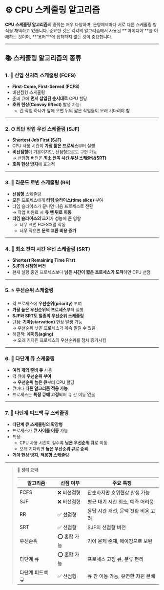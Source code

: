 # ⚙️ CPU 스케줄링 알고리즘

**CPU 스케줄링 알고리즘**의 종류는 매우 다양하며, 운영체제마다 서로 다른 스케줄링 방식을 채택하고 있습니다. 중요한 것은 각각의 알고리즘에서 사용된 **'아이디어'**를 이해하는 것이며, **'용어'**에 집착하지 않는 것이 중요합니다.

---

## 📚 스케줄링 알고리즘의 종류

### 1. 🧱 선입 선처리 스케줄링 (FCFS)
- **First-Come, First-Served (FCFS)**
- 비선점형 스케줄링
- 준비 큐에 **먼저 삽입된 순서대로** CPU 할당
- **호위 현상(Convoy Effect)** 발생 가능:
  - 긴 작업 하나가 앞에 오면 뒤의 짧은 작업들이 오래 기다려야 함

---

### 2. ⏱ 최단 작업 우선 스케줄링 (SJF)
- **Shortest Job First (SJF)**
- CPU 사용 시간이 **가장 짧은 프로세스**부터 실행
- **비선점형**이 기본이지만, 선점형으로도 구현 가능  
  → 선점형 버전은 **최소 잔여 시간 우선 스케줄링(SRT)**  
- **호위 현상 방지**에 효과적

---

### 3. 🔄 라운드 로빈 스케줄링 (RR)
- **선점형** 스케줄링
- 모든 프로세스에게 **타임 슬라이스(time slice)** 부여
- 타임 슬라이스가 끝나면 다음 프로세스로 전환  
  → 작업 미완료 시 **큐 맨 뒤로 이동**
- **타임 슬라이스의 크기**가 성능에 큰 영향
  - 너무 크면 FCFS처럼 작동
  - 너무 작으면 **문맥 교환 비용 증가**

---

### 4. 🧮 최소 잔여 시간 우선 스케줄링 (SRT)
- **Shortest Remaining Time First**
- **SJF의 선점형 버전**
- 현재 실행 중인 프로세스보다 **남은 시간이 짧은 프로세스가 도착**하면 CPU 선점

---

### 5. ⭐ 우선순위 스케줄링
- 각 프로세스에 **우선순위(priority)** 부여
- **가장 높은 우선순위의 프로세스**부터 실행
- **SJF와 SRT도 일종의 우선순위 스케줄링**
- 단점: **기아(starvation)** 현상 발생 가능  
  → 우선순위 낮은 프로세스가 계속 밀릴 수 있음
- 해결책: **에이징(aging)**  
  → 오래 기다린 프로세스의 우선순위를 점차 증가시킴

---

### 6. 🧬 다단계 큐 스케줄링
- **여러 개의 준비 큐** 사용
- 각 큐에 **우선순위 부여**  
  → **우선순위 높은 큐**부터 CPU 할당
- 큐마다 **다른 알고리즘 적용 가능**
- 프로세스는 **특정 큐에 고정**되어 큐 간 이동 없음

---

### 7. 🔁 다단계 피드백 큐 스케줄링
- **다단계 큐 스케줄링의 확장형**
- 프로세스가 **큐 사이를 이동** 가능
- 특징:
  - CPU 사용 시간이 길수록 **낮은 우선순위 큐**로 이동
  - 오래 기다리면 **높은 우선순위 큐로 승격**
- **기아 현상 방지**, **적응형 스케줄링**

---

> 📌 **정리 요약**
>
> | 알고리즘 | 선점 여부 | 주요 특징 |
> |----------|------------|------------|
> | FCFS | ❌ 비선점형 | 단순하지만 호위현상 발생 가능 |
> | SJF | ❌ 비선점형 | 평균 대기 시간 최소, 예측 어려움 |
> | RR | ✅ 선점형 | 응답 시간 개선, 문맥 전환 비용 고려 |
> | SRT | ✅ 선점형 | SJF의 선점형 버전 |
> | 우선순위 | ⭕ 혼합 가능 | 기아 문제 존재, 에이징으로 보완 |
> | 다단계 큐 | ⭕ 혼합 가능 | 프로세스 고정 큐, 분류 편리 |
> | 다단계 피드백 큐 | ✅ 선점형 | 큐 간 이동 가능, 유연한 자원 분배 |

